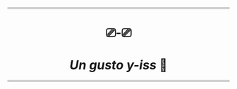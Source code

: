 
-------------------------------------------------------------------------

# <div align="center">                   ⎚-⎚ </div>
                                
# <div align="center">      ***Un gusto y-iss*** 🦝 </div> 

-------------------------------------------------------------------------




